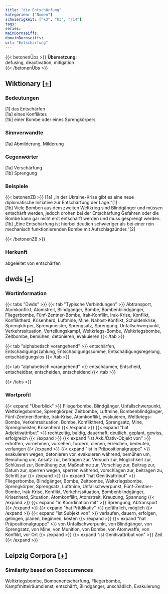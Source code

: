 ```yaml
---
title: "die Entschärfung"
kategorien: ["Nomen"]
schwierigkeit: ["k3", "h3", "r14"]
tags:
series:
mainDornseiffs:
domainDornseiffs:
url: "Entschärfung"
---
```


{{< betonenÜbs >}}
**Übersetzung:**  
defusing, deactivation, mitigation  
{{< /betonenÜbs >}}

## Wiktionary [[+](https://de.wiktionary.org/wiki/Entschärfung)]

### Bedeutungen
[1] das Entschärfen  
[1a] eines Konfliktes  
[1b] einer Bombe oder eines Sprengkörpers  

### Sinnverwandte
[1a] Abmilderung, Milderung  

### Gegenwörter
[1a] Verschärfung  
[1b] Sprengung  

### Beispiele
{{< betonenZB >}}
[1a] „In der Ukraine-Krise gibt es eine neue diplomatische Initiative zur Entschärfung der Lage.“[1]  
[1b] Viele Bomben aus dem zweiten Weltkrieg sind Blindgänger und müssen entschärft werden, jedoch drohen bei der Entschärfung Gefahren oder die Bombe kann gar nicht erst entschärft werden und muss gesprengt werden.  
[1b] „Eine Entschärfung ist hierbei deutlich schwieriger als bei einer rein mechanisch funktionierenden Bombe mit Aufschlagzünder.“[2]  

{{< /betonenZB >}}
### Herkunft
abgeleitet von entschärfen  



## dwds [[+](https://www.dwds.de/wb/Entschärfung)]

### Wortinformation
{{< tabs "Dwds" >}}
{{< tab "Typische Verbindungen" >}}
Abtransport, Atomkonflikt, Atomstreit, Blindgänger, Bombe, Bombenblindgänger, Fliegerbombe, Fünf-Zentner-Bombe, Irak-Konflikt, Irak-Krise, Konflikt, Konfliktherd, Krisenherd, Luftmine, Mine, Nahost-Konflikt, Schuldenkrise, Sprengkörper, Sprengmeister, Sprengsatz, Sprengung, Unfallschwerpunkt, Verkehrssituation, Verteilungskampf, Weltkriegs-Bombe, Weltkriegsbombe, Zeitbombe, bemühen, detonieren, evakuieren
{{< /tab >}}

{{< tab "alphabetisch vorangehend" >}}
entschärfen, Entschädigungszahlung, Entschädigungssumme, Entschädigungsregelung, entschädigungslos
{{< /tab >}}

{{< tab "alphabetisch vorangehend" >}}
entschäumen, Entscheid, entscheidbar, entscheiden, entscheidend
{{< /tab >}}

{{< /tabs >}}

### Wortprofil
{{< expand "Überblick" >}} Fliegerbombe, Blindgänger, Unfallschwerpunkt, Weltkriegsbombe, Sprengkörper, Zeitbombe, Luftmine, Bombenblindgänger, Fünf-Zentner-Bombe, Irak-Krise, Atomkonflikt, evakuieren, Weltkriegs-Bombe, Verkehrssituation, Bombe, Konfliktherd, Sprengsatz, Mine, Sprengmeister, Krisenherd {{< /expand >}}
{{< expand "hat Adjektivattribut" >}} rechtzeitig, baldig, dauerhaft, deutlich, geplant, gewiss, erfolgreich {{< /expand >}}
{{< expand "ist Akk./Dativ-Objekt von" >}} erhoffen, vornehmen, vorsehen, fordern, dienen, erreichen, bedeuten, verlangen {{< /expand >}}
{{< expand "ist in Präpositionalgruppe" >}} evakuieren wegen, detonieren vor, evakuieren während, bemühen um, Bemühung um, Ansatz zur, beitragen zur, Versuch zur, Möglichkeit zur, Schlüssel zur, Bemühung zur, Maßnahme zur, Vorschlag zur, Beitrag zur, Datum zur, sperren wegen, sperren während, vorschlagen zur, beitragen zu, Schritt zur {{< /expand >}}
{{< expand "hat Genitivattribut" >}} Fliegerbombe, Blindgänger, Bombe, Zeitbombe, Weltkriegsbombe, Sprengkörper, Sprengsatz, Luftmine, Unfallschwerpunkt, Fünf-Zentner-Bombe, Irak-Krise, Konflikt, Verkehrssituation, Bombenblindgänger, Krisenherd, Situation, Atomkonflikt, Atomstreit, Kreuzung, Spannung {{< /expand >}}
{{< expand "in Koordination mit" >}} Sprengung, Abtransport {{< /expand >}}
{{< expand "hat Prädikativ" >}} gefährlich, möglich {{< /expand >}}
{{< expand "ist Subjekt von" >}} verlaufen, dauern, erfolgen, gelingen, planen, beginnen, kosten {{< /expand >}}
{{< expand "hat Präpositionalgruppe" >}} von Unfallschwerpunkt, von Blindgänger, von Sprengsatz, von Mine, von Munition, von Bombe, von Atomwaffe, von Konflikt, vor Ort {{< /expand >}}
{{< expand "ist Genitivattribut von" >}} Zeit {{< /expand >}}

## Leipzig Corpora [[+](https://corpora.uni-leipzig.de/en/res?word=Entschärfung&corpusId=deu_newscrawl-public_2018)]


### Similarity based on Cooccurrences
Weltkriegsbombe, Bombenentschärfung, Fliegerbombe, Kampfmittelräumdienst, entschärft, Blindgänger, unschädlich, Evakuierung

